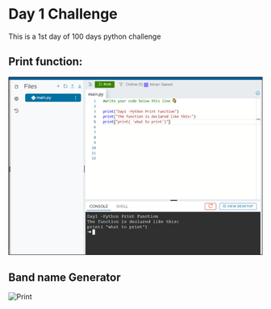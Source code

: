 
# Day 1 Challenge

This is a 1st day of 100 days python challenge

## Print function:

![Print](./Images/Day_1/day1-print.png)

## Band name Generator

![Print][def]

[def]: .Images/Day_1/Day1-BandGenerator.png